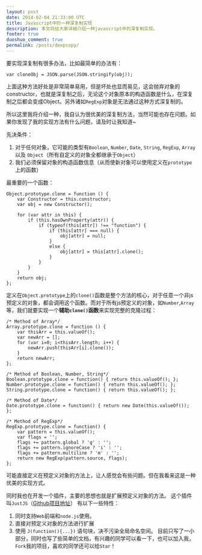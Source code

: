 ```yaml
---
layout: post
date: 2014-02-04 21:33:00 UTC
title: Javascript中的一种深复制实现
description: 本文将给大家详细介绍一种javascript中的深复制实现。
footer: true
duoshuo_comment: true
permalink: /posts/deepcopy/
---
```


要实现深复制有很多办法，比如最简单的办法有：

    var cloneObj = JSON.parse(JSON.stringify(obj));

上面这种方法好处是非常简单易用，但是坏处也显而易见，这会抛弃对象的constructor，也就是深复制之后，无论这个对象原本的构造函数是什么，在深复制之后都会变成Object。另外诸如`RegExp`对象是无法通过这种方式深复制的。

所以这里我将介绍一种，我自认为很优美的深复制方法，当然可能也存在问题。如果你发现了我的实现方法有什么问题，请及时让我知道~

先决条件：
1. 对于任何对象，它可能的类型有`Boolean`, `Number`, `Date`, `String`, `RegExp`, `Array` 以及 `Object`（所有自定义的对象全都继承于`Object`）
2. 我们必须保留对象的构造函数信息（从而使新对象可以使用定义在`prototype`上的函数）

最重要的一个函数：

    Object.prototype.clone = function () {
        var Constructor = this.constructor;
        var obj = new Constructor();

        for (var attr in this) {
            if (this.hasOwnProperty(attr)) {
                if (typeof(this[attr]) !== "function") {
                    if (this[attr] === null) {
                        obj[attr] = null;
                    }
                    else {
                        obj[attr] = this[attr].clone();
                    }
                }
            }
        }
        return obj;
    };

定义在`Object.prototype`上的`clone()`函数是整个方法的核心，对于任意一个非js预定义的对象，都会调用这个函数。而对于所有js预定义的对象，如`Number`,`Array`等，我们就要实现一个**辅助`clone()`函数**来实现完整的克隆过程：

    /* Method of Array*/
    Array.prototype.clone = function () {
        var thisArr = this.valueOf();
        var newArr = [];
        for (var i=0; i<thisArr.length; i++) {
            newArr.push(thisArr[i].clone());
        }
        return newArr;
    };

    /* Method of Boolean, Number, String*/
    Boolean.prototype.clone = function() { return this.valueOf(); };
    Number.prototype.clone = function() { return this.valueOf(); };
    String.prototype.clone = function() { return this.valueOf(); };

    /* Method of Date*/
    Date.prototype.clone = function() { return new Date(this.valueOf()); };

    /* Method of RegExp*/
    RegExp.prototype.clone = function() {
        var pattern = this.valueOf();
        var flags = '';
        flags += pattern.global ? 'g' : '';
        flags += pattern.ignoreCase ? 'i' : '';
        flags += pattern.multiline ? 'm' : '';
        return new RegExp(pattern.source, flags);
    };

可能直接定义在预定义对象的方法上，让人感觉会有些问题。但在我看来这是一种优美的实现方式。

同时我也在开发一个插件，主要的思想也就是扩展预定义对象的方法。
这个插件叫`JustJS`（[Github项目地址](https://github.com/zry656565/JustJS)）
有以下一些特性：
1. 同时支持`Web`前端和`node.js`使用。
2. 直接对预定义对象的方法进行扩展
3. 使用 `J(function(){...})` 语句块，决不污染全局命名空间。
目前只写了一小部分，同时也写了些简单的文档，有兴趣的同学可以看一下，也可以加入我，`Fork`我的项目，喜欢的同学还可以给`Star`！